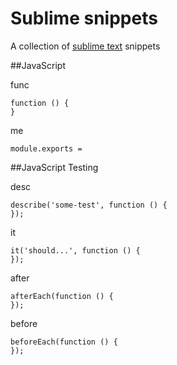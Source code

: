 Sublime snippets
================

A collection of [sublime text](http://www.sublimetext.com/3) snippets

##JavaScript

func

    function () {
    }

me

    module.exports =

##JavaScript Testing

desc

    describe('some-test', function () {
    });

it

    it('should...', function () {
    });

after

    afterEach(function () {
    });

before

    beforeEach(function () {
    });
